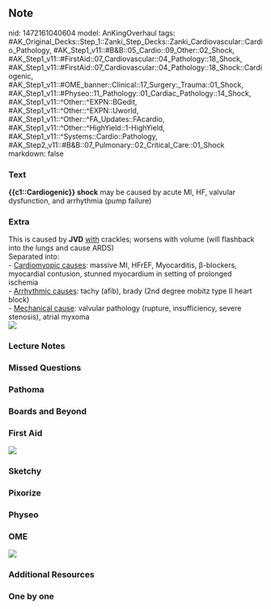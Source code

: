 ## Note
nid: 1472161040604
model: AnKingOverhaul
tags: #AK_Original_Decks::Step_1::Zanki_Step_Decks::Zanki_Cardiovascular::Cardio_Pathology, #AK_Step1_v11::#B&B::05_Cardio::09_Other::02_Shock, #AK_Step1_v11::#FirstAid::07_Cardiovascular::04_Pathology::18_Shock, #AK_Step1_v11::#FirstAid::07_Cardiovascular::04_Pathology::18_Shock::Cardiogenic, #AK_Step1_v11::#OME_banner::Clinical::17_Surgery:_Trauma::01_Shock, #AK_Step1_v11::#Physeo::11_Pathology::01_Cardiac_Pathology::14_Shock, #AK_Step1_v11::^Other::^EXPN::BGedit, #AK_Step1_v11::^Other::^EXPN::Uworld, #AK_Step1_v11::^Other::^FA_Updates::FAcardio, #AK_Step1_v11::^Other::^HighYield::1-HighYield, #AK_Step1_v11::^Systems::Cardio::Pathology, #AK_Step2_v11::#B&B::07_Pulmonary::02_Critical_Care::01_Shock
markdown: false

### Text
<div>
  <div>
    <b>{{c1::Cardiogenic}} shock</b> may be caused by acute MI, HF,
    valvular dysfunction, and arrhythmia (pump failure)
  </div>
</div>

### Extra
<div>
  This is caused by <b>JVD</b> <u>with</u> crackles; worsens with
  volume (will flashback into the lungs and cause ARDS)
</div>Separated into:
<div>
  - <u>Cardiomyopic causes</u>: massive MI, HFrEF, Myocarditis,
  β-blockers, myocardial contusion, stunned myocardium in setting
  of prolonged ischemia
</div>
<div>
  - <u>Arrhythmic causes</u>: tachy (afib), brady (2nd degree
  mobitz type II heart block)
</div>
<div>
  - <u>Mechanical cause</u>: valvular pathology (rupture,
  insufficiency, severe stenosis), atrial myxoma
  <div><img src="tmp1gFrdJ.png"></div>
</div>

### Lecture Notes


### Missed Questions


### Pathoma


### Boards and Beyond


### First Aid
<img src="tmp1gFrdJ.png">

### Sketchy


### Pixorize


### Physeo


### OME
<div class="ome-widget">
  <a href=
  "https://onlinemeded.org/spa/surgery-trauma/shock/acquire?ref=anki">
  <img src="_OME_AnkiFlashcards_Lesson_2.png"></a>
</div>

### Additional Resources


### One by one

